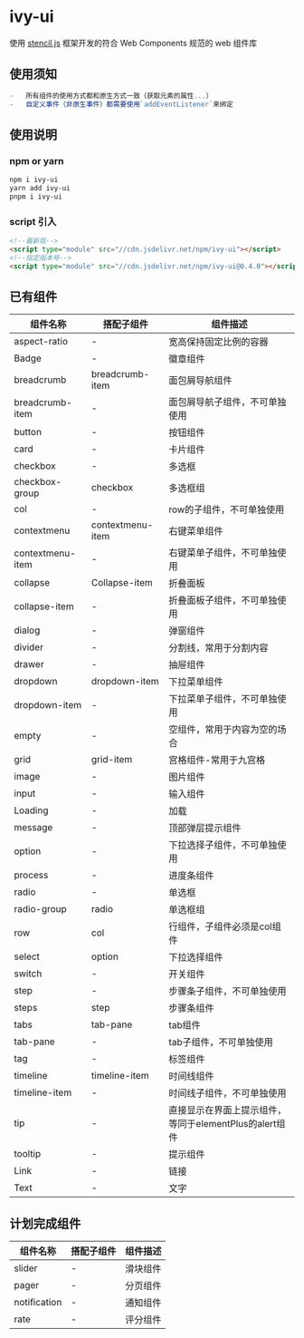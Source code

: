 # ivy-ui

使用 [stencil.js](https://stenciljs.com/) 框架开发的符合 Web Components 规范的 web 组件库

## 使用须知

```js
-   所有组件的使用方式都和原生方式一致（获取元素的属性...）
-   自定义事件（非原生事件）都需要使用`addEventListener`来绑定
```

## 使用说明

### npm or yarn

```bash
npm i ivy-ui
yarn add ivy-ui
pnpm i ivy-ui
```

### script 引入

```html
<!--最新版-->
<script type="module" src="//cdn.jsdelivr.net/npm/ivy-ui"></script>
<!--指定版本号-->
<script type="module" src="//cdn.jsdelivr.net/npm/ivy-ui@0.4.0"></script>
```

## 已有组件

| 组件名称             | 搭配子组件            | 组件描述                                |
|------------------|------------------|-------------------------------------|
| aspect-ratio     | -                | 宽高保持固定比例的容器                          |
| Badge            | -                | 徽章组件                                 |
| breadcrumb       | breadcrumb-item  | 面包屑导航组件                              |
| breadcrumb-item  | -                | 面包屑导航子组件，不可单独使用                      |
| button           | -                | 按钮组件                                 |
| card             | -                | 卡片组件                                 |
| checkbox         | -                | 多选框                                  |
| checkbox-group   | checkbox         | 多选框组                                 |
| col              | -                | row的子组件，不可单独使用                       |
| contextmenu      | contextmenu-item | 右键菜单组件                               |
| contextmenu-item | -                | 右键菜单子组件，不可单独使用                       |
| collapse         | Collapse-item    | 折叠面板                                 |
| collapse-item    | -                | 折叠面板子组件，不可单独使用                       |
| dialog           | -                | 弹窗组件                                 |
| divider          | -                | 分割线，常用于分割内容                          |
| drawer           | -                | 抽屉组件                                 |
| dropdown         | dropdown-item    | 下拉菜单组件                               |
| dropdown-item    | -                | 下拉菜单子组件，不可单独使用                       |
| empty            | -                | 空组件，常用于内容为空的场合                       |
| grid             | grid-item        | 宫格组件-常用于九宫格                          |
| image            | -                | 图片组件                                 |
| input            | -                | 输入组件                                 |
| Loading          | -                | 加载                                   |
| message          | -                | 顶部弹层提示组件                             |
| option           | -                | 下拉选择子组件，不可单独使用                       |
| process          | -                | 进度条组件                                |
| radio            | -                | 单选框                                  |
| radio-group      | radio            | 单选框组                                 |
| row              | col              | 行组件，子组件必须是col组件                      |
| select           | option           | 下拉选择组件                               |
| switch           | -                | 开关组件                                 |
| step             | -                | 步骤条子组件，不可单独使用                        |
| steps            | step             | 步骤条组件                                |
| tabs             | tab-pane         | tab组件                                |
| tab-pane         | -                | tab子组件，不可单独使用                        |
| tag              | -                | 标签组件                                 |
| timeline         | timeline-item    | 时间线组件                                |
| timeline-item    | -                | 时间线子组件，不可单独使用                        |
| tip              | -                | 直接显示在界面上提示组件，等同于elementPlus的alert组件  |
| tooltip          | -                | 提示组件                                 |
| Link             | -                | 链接                                  |
| Text             | -                | 文字                                  |


## 计划完成组件

| 组件名称 | 搭配子组件 | 组件描述 |
|--|--|--|
|slider|-|滑块组件|
|pager|-|分页组件|
|notification|-|通知组件|
|rate|-|评分组件|